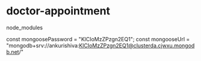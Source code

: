 # doctor-appointment
node_modules

const mongoosePassword = "KlCIoMzZPzgn2EQ1";
const mongooseUrl = "mongodb+srv://ankurishiva:KlCIoMzZPzgn2EQ1@clusterda.cjwxu.mongodb.net/"